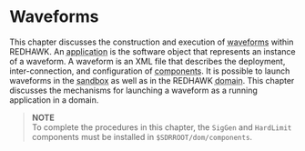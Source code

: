 # Waveforms

This chapter discusses the construction and execution of <abbr title="See Glossary.">waveforms</abbr> within REDHAWK. An <abbr title="See Glossary.">application</abbr> is the software object that represents an instance of a waveform. A waveform is an XML file that describes the deployment, inter-connection, and configuration of <abbr title="See Glossary.">components</abbr>. It is possible to launch waveforms in the <abbr title="See Glossary.">sandbox</abbr> as well as in the REDHAWK <abbr title="See Glossary.">domain</abbr>. This chapter discusses the mechanisms for launching a waveform as a running application in a domain.


> **NOTE**  
> To complete the procedures in this chapter, the `SigGen` and `HardLimit` components must be installed in `$SDRROOT/dom/components`.  

